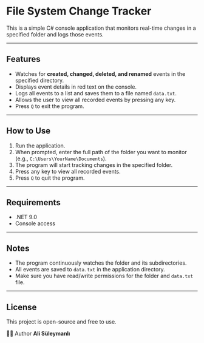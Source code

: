 # File System Change Tracker

This is a simple C# console application that monitors real-time changes in a specified folder and logs those events.

---

## Features

- Watches for **created, changed, deleted, and renamed** events in the specified directory.
- Displays event details in red text on the console.
- Logs all events to a list and saves them to a file named `data.txt`.
- Allows the user to view all recorded events by pressing any key.
- Press `Q` to exit the program.

---

## How to Use

1. Run the application.
2. When prompted, enter the full path of the folder you want to monitor (e.g., `C:\Users\YourName\Documents`).
3. The program will start tracking changes in the specified folder.
4. Press any key to view all recorded events.
5. Press `Q` to quit the program.

---

## Requirements

- .NET 9.0
- Console access

---

## Notes

- The program continuously watches the folder and its subdirectories.
- All events are saved to `data.txt` in the application directory.
- Make sure you have read/write permissions for the folder and `data.txt` file.

---

## License

This project is open-source and free to use.


👨‍💻 Author
**Ali Süleymanlı**
